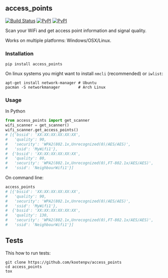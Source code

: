 ## access_points

[![Build Status](https://travis-ci.org/kootenpv/access_points.svg?branch=master)](https://travis-ci.org/kootenpv/access_points)
[![PyPI](https://img.shields.io/pypi/v/access_points.svg?style=flat-square)](https://pypi.python.org/pypi/access_points/)
[![PyPI](https://img.shields.io/pypi/pyversions/access_points.svg?style=flat-square)](https://pypi.python.org/pypi/access_points/)

Scan your WiFi and get access point information and signal quality.

Works on multiple platforms: Windows/OSX/Linux.

### Installation

    pip install access_points

On linux systems you might want to install `nmcli` (recommended) or `iwlist`:

    apt-get install network-manager # Ubuntu
    pacman -S networkmanager        # Arch Linux


### Usage

In Python

```python
from access_points import get_scanner
wifi_scanner = get_scanner()
wifi_scanner.get_access_points()
# [{'bssid': 'XX:XX:XX:XX:XX:XX',
#   'quality': 90,
#   'security': 'WPA2(802.1x,Unrecognized(0)/AES/AES)',
#   'ssid': 'MyWifi1'},
#  {'bssid': 'XX:XX:XX:XX:XX:XX',
#   'quality': 80,
#   'security': 'WPA2(802.1x,Unrecognized(0),FT-802.1x/AES/AES)',
#   'ssid': 'NeighbourWifi1'}]
```

On command line:

```bash
access_points
# [{'bssid': 'XX:XX:XX:XX:XX:XX',
#   'quality': 90,
#   'security': 'WPA2(802.1x,Unrecognized(0)/AES/AES)',
#   'ssid': 'MyWifi1'},
#  {'bssid': 'XX:XX:XX:XX:XX:XX',
#   'quality': 130,
#   'security': 'WPA2(802.1x,Unrecognized(0),FT-802.1x/AES/AES)',
#   'ssid': 'NeighbourWifi1'}]
```

## Tests

This how to run tests:

    git clone https://github.com/kootenpv/access_points
    cd access_points
    tox
